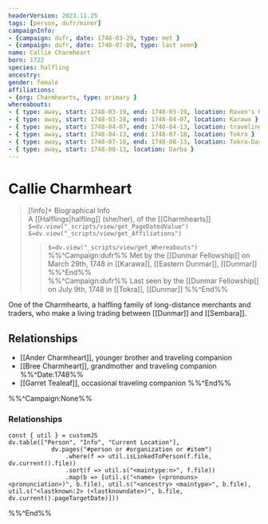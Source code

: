 ```yaml
---
headerVersion: 2023.11.25
tags: [person, dufr/minor]
campaignInfo:
- {campaign: dufr, date: 1748-03-29, type: met }
- {campaign: dufr, date: 1748-07-09, type: last seen}
name: Callie Charmheart
born: 1722
species: halfling
ancestry:
gender: female
affiliations: 
- {org: Charmhearts, type: primary }
whereabouts: 
- { type: away, start: 1748-03-19, end: 1748-03-19, location: Raven's Hold }
- { type: away, start: 1748-03-28, end: 1748-04-07, location: Karawa }
- { type: away, start: 1748-04-07, end: 1748-04-13, location: traveling to Tokra }
- { type: away, start: 1748-04-13, end: 1748-07-18, location: Tokra }
- { type: away, start: 1748-07-18, end: 1748-08-13, location: Tokra-Darba Road }
- { type: away, start: 1748-08-13, location: Darba }
---
```

# Callie Charmheart
>[!info]+ Biographical Info  
> A [[Halflings|halfling]] (she/her), of the [[Charmhearts]]  
> `$=dv.view("_scripts/view/get_PageDatedValue")`  
> `$=dv.view("_scripts/view/get_Affiliations")`  
>> `$=dv.view("_scripts/view/get_Whereabouts")`  
>> %%^Campaign:dufr%% Met by the [[Dunmar Fellowship]] on March 29th, 1748 in [[Karawa]], [[Eastern Dunmar]], [[Dunmar]] %%^End%%  
>> %%^Campaign:dufr%% Last seen by the [[Dunmar Fellowship]] on July 9th, 1748 in [[Tokra]], [[Dunmar]] %%^End%%

One of the Charmhearts, a halfling family of long-distance merchants and traders, who make a living trading between [[Dunmar]] and [[Sembara]]. 

## Relationships
- [[Ander Charmheart]], younger brother and traveling companion
- [[Bree Charmheart]], grandmother and traveling companion
%%^Date:1748%%
- [[Garret Tealeaf]], occasional traveling companion 
%%^End%%

%%^Campaign:None%%
### Relationships
```dataviewjs
const { util } = customJS
dv.table(["Person", "Info", "Current Location"], 
			dv.pages("#person or #organization or #item")
				.where(f => util.isLinkedToPerson(f.file, dv.current().file))		
				.sort(f => util.s("<maintype:n>", f.file))
				.map(b => [util.s("<name> (<pronouns> <pronunciation>)", b.file), util.s("<ancestry> <maintype>", b.file), util.s("<lastknown:2> (<lastknowndate>)", b.file, dv.current().pageTargetDate)]))
```

%%^End%%